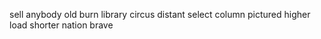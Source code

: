 sell anybody old burn library circus distant select column pictured higher load shorter nation brave